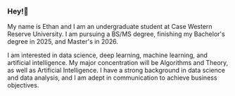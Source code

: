 ### Hey!👋

My name is Ethan and I am an undergraduate student at Case Western Reserve University. I am pursuing a BS/MS degree, finishing my Bachelor's degree in 2025, and Master's in 2026. 

I am interested in data science, deep learning, machine learning, and artificial intelligence. My major concentration will be Algorithms and Theory, as well as Artificial Intelligence. I have a strong background in data science and data analysis, and I am adept in communication to achieve business objectives. 


<!--
**ethanwfang/ethanwfang** is a ✨ _special_ ✨ repository because its `README.md` (this file) appears on your GitHub profile.

Here are some ideas to get you started:

- 🔭 I’m currently working on ...
- 🌱 I’m currently learning ...
- 👯 I’m looking to collaborate on ...
- 🤔 I’m looking for help with ...
- 💬 Ask me about ...
- 📫 How to reach me: ...
- 😄 Pronouns: ...
- ⚡ Fun fact: ...
-->
